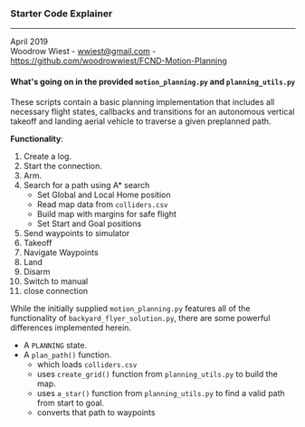 ### Starter Code Explainer
---
April 2019\
Woodrow Wiest - wwiest@gmail.com - https://github.com/woodrowwiest/FCND-Motion-Planning
#### What's going on in the provided `motion_planning.py` and `planning_utils.py`
These scripts contain a basic planning implementation that includes all necessary flight states, callbacks and transitions for an autonomous vertical takeoff and landing aerial vehicle to traverse a given preplanned path.


**Functionality**:
1. Create a log.
2. Start the connection.
3. Arm.
4. Search for a path using A* search
    - Set Global and Local Home position
    - Read map data from `colliders.csv` 
    - Build map with margins for safe flight
    - Set Start and Goal positions
5. Send waypoints to simulator
6. Takeoff
7. Navigate Waypoints 
8. Land
9. Disarm
10. Switch to manual
11. close connection

While the initially supplied `motion_planning.py` features all of the functionality of `backyard_flyer_solution.py`, there are some powerful differences implemented herein.

- A `PLANNING` state.
- A `plan_path()` function.
    - which loads `colliders.csv`
    - uses `create_grid()` function from `planning_utils.py` to build the map.
    - uses `a_star()` function from `planning_utils.py` to find a valid path from start to goal.
    - converts that path to waypoints
